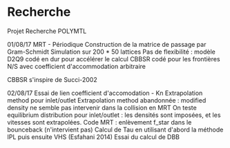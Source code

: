 # Recherche
Projet Recherche POLYMTL

01/08/17
MRT - Périodique
Construction de la matrice de passage par Gram-Schmidt
Simulation sur 200 * 50 lattices
Pas de flexibilité : modèle D2Q9 codé en dur pour accélérer le calcul
CBBSR codé pour les frontières N/S avec coefficient d'accommodation arbitraire

CBBSR s'inspire de Succi-2002


02/08/17
Essai de lien coefficient d'accomodation - Kn
Extrapolation method pour inlet/outlet
Extrapolation method abandonnée : modified density ne semble pas intervenir dans la collision en MRT
On teste equilibrium distribution pour inlet/outlet : les densités sont imposées, et les vitesses sont extrapolées.
Code MRT : enlèvement f_star dans le bounceback (n'intervient pas)
Calcul de Tau en utilisant d'abord la méthode IPL puis ensuite VHS (Esfahani 2014)
Essai du calcul de DBB
